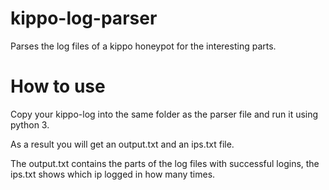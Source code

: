 # kippo-log-parser
Parses the log files of a kippo honeypot for the interesting parts.

# How to use
Copy your kippo-log into the same folder as the parser file and run it using python 3.

As a result you will get an output.txt and an ips.txt file.

The output.txt contains the parts of the log files with successful logins, the ips.txt shows which ip logged in how many times.
